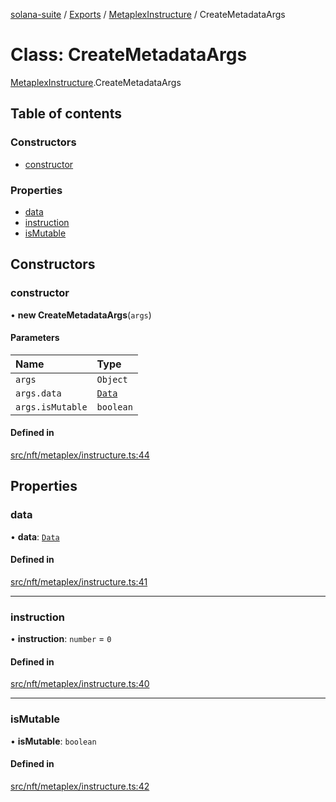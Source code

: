 [solana-suite](../README.md) / [Exports](../modules.md) / [MetaplexInstructure](../modules/MetaplexInstructure.md) / CreateMetadataArgs

# Class: CreateMetadataArgs

[MetaplexInstructure](../modules/MetaplexInstructure.md).CreateMetadataArgs

## Table of contents

### Constructors

- [constructor](MetaplexInstructure.CreateMetadataArgs.md#constructor)

### Properties

- [data](MetaplexInstructure.CreateMetadataArgs.md#data)
- [instruction](MetaplexInstructure.CreateMetadataArgs.md#instruction)
- [isMutable](MetaplexInstructure.CreateMetadataArgs.md#ismutable)

## Constructors

### constructor

• **new CreateMetadataArgs**(`args`)

#### Parameters

| Name | Type |
| :------ | :------ |
| `args` | `Object` |
| `args.data` | [`Data`](MetaplexInstructure.Data.md) |
| `args.isMutable` | `boolean` |

#### Defined in

[src/nft/metaplex/instructure.ts:44](https://github.com/fukaoi/solana-suite/blob/127fc4a/src/nft/metaplex/instructure.ts#L44)

## Properties

### data

• **data**: [`Data`](MetaplexInstructure.Data.md)

#### Defined in

[src/nft/metaplex/instructure.ts:41](https://github.com/fukaoi/solana-suite/blob/127fc4a/src/nft/metaplex/instructure.ts#L41)

___

### instruction

• **instruction**: `number` = `0`

#### Defined in

[src/nft/metaplex/instructure.ts:40](https://github.com/fukaoi/solana-suite/blob/127fc4a/src/nft/metaplex/instructure.ts#L40)

___

### isMutable

• **isMutable**: `boolean`

#### Defined in

[src/nft/metaplex/instructure.ts:42](https://github.com/fukaoi/solana-suite/blob/127fc4a/src/nft/metaplex/instructure.ts#L42)
